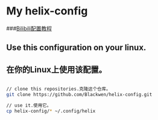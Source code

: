 # My helix-config
###[Bilibili配置教程](https://www.bilibili.com/video/BV1xP411C7DE/?share_source=copy_web&vd_source=c69478cf03b3324dada2cbb518168f3f)


## Use this configuration on your linux.

## 在你的Linux上使用该配置。



```sh

// clone this repositories.克隆这个仓库。
git clone https://github.com/Blackwen/helix-config.git 

// use it.使用它。
cp helix-config/* ~/.config/helix

```


